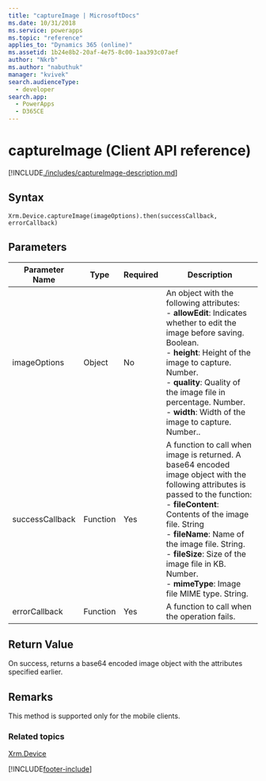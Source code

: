 ```yaml
---
title: "captureImage | MicrosoftDocs"
ms.date: 10/31/2018
ms.service: powerapps
ms.topic: "reference"
applies_to: "Dynamics 365 (online)"
ms.assetid: 1b24e8b2-20af-4e75-8c00-1aa393c07aef
author: "Nkrb"
ms.author: "nabuthuk"
manager: "kvivek"
search.audienceType: 
  - developer
search.app: 
  - PowerApps
  - D365CE
---
```

# captureImage (Client API reference)



[!INCLUDE[./includes/captureImage-description.md](./includes/captureImage-description.md)]


## Syntax

`Xrm.Device.captureImage(imageOptions).then(successCallback, errorCallback)`

## Parameters

| Parameter Name        | Type           | Required  |Description  |
| ------------- |-------------| -----|-----|
|imageOptions |Object | No|An object with the following attributes:<br/>- **allowEdit**: Indicates whether to edit the image before saving. Boolean.<br/>- **height**: Height of the image to capture. Number.<br/>- **quality**: Quality of the image file in percentage. Number.<br/>- **width**: Width of the image to capture. Number..|
|successCallback |Function | Yes|A function to call when image is returned. A base64 encoded image object with the following attributes is passed to the function:<br/>- **fileContent**: Contents of the image file. String <br/>- **fileName**: Name of the image file. String.<br/>- **fileSize**: Size of the image file in KB. Number.<br/>- **mimeType**: Image file MIME type. String.|
|errorCallback |Function | Yes|A function to call when the operation fails. |
 

## Return Value
On success, returns a base64 encoded image object with the attributes specified earlier.

## Remarks
This method is supported only for the mobile clients.

### Related topics
[Xrm.Device](../xrm-device.md)



[!INCLUDE[footer-include](../../../../../includes/footer-banner.md)]
